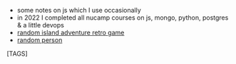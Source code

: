 
- some notes on js which I use occasionally
- in 2022 I completed all nucamp courses on js, mongo, python, postgres & a little devops
- [random island adventure retro game](https://shane0.github.io/adventure/)
- [random person](bujo/pick_someone.html)

[TAGS]
